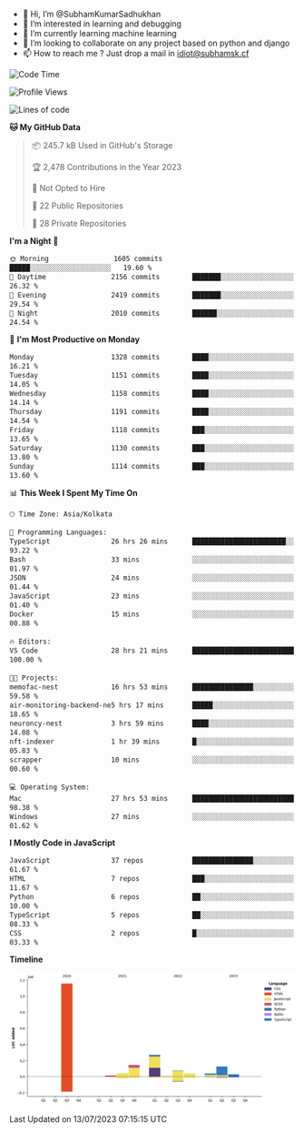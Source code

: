 - 👋 Hi, I’m @SubhamKumarSadhukhan
- 👀 I’m interested in learning and debugging
- 🌱 I’m currently learning machine learning
- 💞️ I’m looking to collaborate on any project based on python and django
- 📫 How to reach me ?
      Just drop a mail in idiot@subhamsk.cf

<!---
SubhamKumarSadhukhan/SubhamKumarSadhukhan is a ✨ special ✨ repository because its `README.md` (this file) appears on your GitHub profile.
You can click the Preview link to take a look at your changes.
--->


<!--START_SECTION:waka-->
![Code Time](http://img.shields.io/badge/Code%20Time-1%2C323%20hrs%2021%20mins-blue)

![Profile Views](http://img.shields.io/badge/Profile%20Views-0-blue)

![Lines of code](https://img.shields.io/badge/From%20Hello%20World%20I%27ve%20Written-1.9%20million%20lines%20of%20code-blue)

**🐱 My GitHub Data** 

> 📦 245.7 kB Used in GitHub's Storage 
 > 
> 🏆 2,478 Contributions in the Year 2023
 > 
> 🚫 Not Opted to Hire
 > 
> 📜 22 Public Repositories 
 > 
> 🔑 28 Private Repositories 
 > 
**I'm a Night 🦉** 

```text
🌞 Morning                1605 commits        █████░░░░░░░░░░░░░░░░░░░░   19.60 % 
🌆 Daytime                2156 commits        ███████░░░░░░░░░░░░░░░░░░   26.32 % 
🌃 Evening                2419 commits        ███████░░░░░░░░░░░░░░░░░░   29.54 % 
🌙 Night                  2010 commits        ██████░░░░░░░░░░░░░░░░░░░   24.54 % 
```
📅 **I'm Most Productive on Monday** 

```text
Monday                   1328 commits        ████░░░░░░░░░░░░░░░░░░░░░   16.21 % 
Tuesday                  1151 commits        ████░░░░░░░░░░░░░░░░░░░░░   14.05 % 
Wednesday                1158 commits        ████░░░░░░░░░░░░░░░░░░░░░   14.14 % 
Thursday                 1191 commits        ████░░░░░░░░░░░░░░░░░░░░░   14.54 % 
Friday                   1118 commits        ███░░░░░░░░░░░░░░░░░░░░░░   13.65 % 
Saturday                 1130 commits        ███░░░░░░░░░░░░░░░░░░░░░░   13.80 % 
Sunday                   1114 commits        ███░░░░░░░░░░░░░░░░░░░░░░   13.60 % 
```


📊 **This Week I Spent My Time On** 

```text
🕑︎ Time Zone: Asia/Kolkata

💬 Programming Languages: 
TypeScript               26 hrs 26 mins      ███████████████████████░░   93.22 % 
Bash                     33 mins             ░░░░░░░░░░░░░░░░░░░░░░░░░   01.97 % 
JSON                     24 mins             ░░░░░░░░░░░░░░░░░░░░░░░░░   01.44 % 
JavaScript               23 mins             ░░░░░░░░░░░░░░░░░░░░░░░░░   01.40 % 
Docker                   15 mins             ░░░░░░░░░░░░░░░░░░░░░░░░░   00.88 % 

🔥 Editors: 
VS Code                  28 hrs 21 mins      █████████████████████████   100.00 % 

🐱‍💻 Projects: 
memofac-nest             16 hrs 53 mins      ███████████████░░░░░░░░░░   59.58 % 
air-monitoring-backend-ne5 hrs 17 mins       █████░░░░░░░░░░░░░░░░░░░░   18.65 % 
neuroncy-nest            3 hrs 59 mins       ████░░░░░░░░░░░░░░░░░░░░░   14.08 % 
nft-indexer              1 hr 39 mins        █░░░░░░░░░░░░░░░░░░░░░░░░   05.83 % 
scrapper                 10 mins             ░░░░░░░░░░░░░░░░░░░░░░░░░   00.60 % 

💻 Operating System: 
Mac                      27 hrs 53 mins      █████████████████████████   98.38 % 
Windows                  27 mins             ░░░░░░░░░░░░░░░░░░░░░░░░░   01.62 % 
```

**I Mostly Code in JavaScript** 

```text
JavaScript               37 repos            ███████████████░░░░░░░░░░   61.67 % 
HTML                     7 repos             ███░░░░░░░░░░░░░░░░░░░░░░   11.67 % 
Python                   6 repos             ██░░░░░░░░░░░░░░░░░░░░░░░   10.00 % 
TypeScript               5 repos             ██░░░░░░░░░░░░░░░░░░░░░░░   08.33 % 
CSS                      2 repos             █░░░░░░░░░░░░░░░░░░░░░░░░   03.33 % 
```



**Timeline**

![Lines of Code chart](https://raw.githubusercontent.com/SubhamKumarSadhukhan/SubhamKumarSadhukhan/main/assets/bar_graph.png)


 Last Updated on 13/07/2023 07:15:15 UTC
<!--END_SECTION:waka-->
